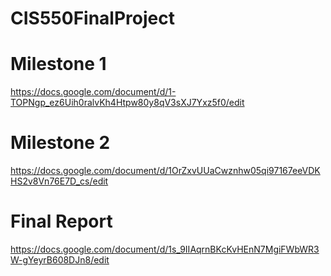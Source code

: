 # CIS550FinalProject
# Milestone 1
https://docs.google.com/document/d/1-TOPNgp_ez6Uih0ralvKh4Htpw80y8qV3sXJ7Yxz5f0/edit
# Milestone 2
https://docs.google.com/document/d/1OrZxvUUaCwznhw05qi97167eeVDKHS2v8Vn76E7D_cs/edit
# Final Report
https://docs.google.com/document/d/1s_9IIAqrnBKcKvHEnN7MgiFWbWR3W-gYeyrB608DJn8/edit

